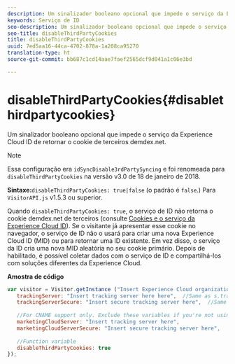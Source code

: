 ```yaml
---
description: Um sinalizador booleano opcional que impede o serviço da Experience Cloud ID de retornar o cookie de terceiros demdex.net.
keywords: Serviço de ID
seo-description: Um sinalizador booleano opcional que impede o serviço da Experience Cloud ID de retornar o cookie de terceiros demdex.net.
seo-title: disableThirdPartyCookies
title: disableThirdPartyCookies
uuid: 7ed5aa16-44ca-4702-878a-1a208ca95270
translation-type: ht
source-git-commit: bb687c1cd14aae7faef2565dcf9d041a1c06e3bd

---
```



# disableThirdPartyCookies{#disablethirdpartycookies}

Um sinalizador booleano opcional que impede o serviço da Experience Cloud ID de retornar o cookie de terceiros demdex.net.

>[!NOTE]
>
>Essa configuração era `idSyncDisable3rdPartySyncing` e foi renomeada para `disableThirdPartyCookies` na versão v3.0 de 18 de janeiro de 2018.

**Sintaxe:**`disableThirdPartyCookies: true|false` (o padrão é `false`.) Para `VisitorAPI.js` v1.5.3 ou superior.

Quando `disableThirdPartyCookies: true`, o serviço de ID não retorna o cookie demdex.net de terceiros (consulte [Cookies e o serviço da Experience Cloud ID](../../mcvid-introduction/mcvid-cookies.md)). Se o visitante já apresentar esse cookie no navegador, o serviço de ID não o usará para criar uma nova Experience Cloud ID (MID) ou para retornar uma ID existente. Em vez disso, o serviço da ID cria uma nova MID aleatória no seu cookie primário. Depois de habilitado, é possível coletar dados com o serviço de ID e compartilhá-los com soluções diferentes da Experience Cloud.

**Amostra de código**

```js
var visitor = Visitor.getInstance ("Insert Experience Cloud organization ID here",{ 
   trackingServer: "Insert tracking server here here",  //Same as s.trackingServer 
   trackingServerSecure: "Insert secure tracking server here",  //Same as s.trackingServerSecure 
 
   //For CNAME support only. Exclude these variables if you're not using CNAME 
   marketingCloudServer: "Insert tracking server here", 
   marketingCloudServerSecure: "Insert secure tracking server here", 
 
   //Function variable 
   disableThirdPartyCookies: true 
});
```


